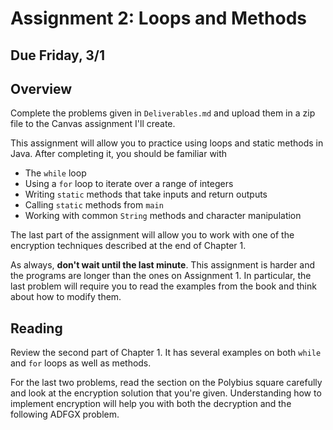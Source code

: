# Assignment 2: Loops and Methods

## Due Friday, 3/1

## Overview

Complete the problems given in `Deliverables.md` and upload them in a zip file to the Canvas assignment I'll create.

This assignment will allow you to practice using loops and static methods in Java. After completing it, you should be familiar with

- The `while` loop
- Using a `for` loop to iterate over a range of integers
- Writing `static` methods that take inputs and return outputs
- Calling `static` methods from `main`
- Working with common `String` methods and character manipulation

The last part of the assignment will allow you to work with one of the encryption techniques described at the end of Chapter 1.

As always, **don't wait until the last minute**. This assignment is harder and the programs are longer than the ones on Assignment 1. In particular, the last problem will require you to read the examples from the book and think about how to modify them.

## Reading

Review the second part of Chapter 1. It has several examples on both `while` and `for` loops as well as methods.

For the last two problems, read the section on the Polybius square carefully and look at the encryption solution that you're given. Understanding how to implement encryption will help you with both the decryption and the following ADFGX problem.
